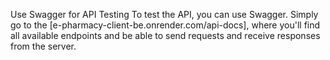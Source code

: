 Use Swagger for API Testing
To test the API, you can use Swagger. Simply go to the [e-pharmacy-client-be.onrender.com/api-docs], where you'll find all available endpoints and be able to send requests and receive responses from the server.
